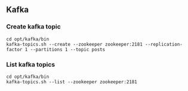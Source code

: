 ## Kafka 

### Create kafka topic 
```shell
cd opt/kafka/bin
kafka-topics.sh --create --zookeeper zookeeper:2181 --replication-factor 1 --partitions 1 --topic posts
```

### List kafka topics
```shell
cd opt/kafka/bin
kafka-topics.sh --list --zookeeper zookeeper:2181
```